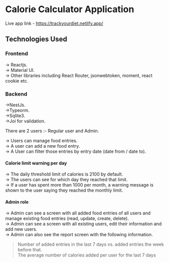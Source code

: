 # Calorie Calculator Application

Live app link - https://trackyourdiet.netlify.app/

## Technologies Used

### Frontend
-> Reactjs.   
-> Material UI.   
-> Other libraries including React Router, jsonwebtoken, moment, react cookie etc.   

### Backend
->NestJs.   
->Typeorm.   
->Sqlite3.   
->Joi for validation.   

There are 2 users :- Regular user and Admin.

-> Users can manage food entries.       
-> A user can add a new food entry.      
-> A User can filter those entries by entry date (date from / date to).      

#### Calorie limit warning per day
-> The daily threshold limit of calories is 2100 by default.   
-> The users can see for which day they reached that limit.   
-> If a user has spent more than 1000 per month, a warning message is shown to the user saying they reached the monthly limit.     

#### Admin role
-> Admin can see a screen with all added food entries of all users and manage existing food entries (read, update, create, delete).     
-> Admin can see a screen with all existing users, edit their information and add new users.     
-> Admin can also see the report screen with the following information.         
> Number of added entries in the last 7 days vs. added entries the week before that.     
> The average number of calories added per user for the last 7 days     
